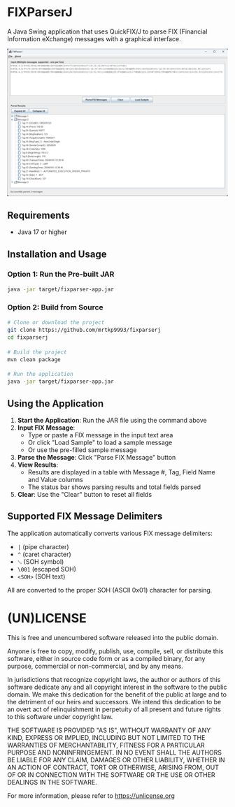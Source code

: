 # FIXParserJ

A Java Swing application that uses QuickFIX/J to parse FIX (Financial Information eXchange) messages with a graphical interface.

![](ss.png)

## Requirements

- Java 17 or higher

## Installation and Usage

### Option 1: Run the Pre-built JAR
```bash
java -jar target/fixparser-app.jar
```

### Option 2: Build from Source
```bash
# Clone or download the project
git clone https://github.com/mrtkp9993/fixparserj
cd fixparserj

# Build the project
mvn clean package

# Run the application
java -jar target/fixparser-app.jar
```

## Using the Application

1. **Start the Application**: Run the JAR file using the command above
2. **Input FIX Message**: 
   - Type or paste a FIX message in the input text area
   - Or click "Load Sample" to load a sample message
   - Or use the pre-filled sample message
3. **Parse the Message**: Click "Parse FIX Message" button
4. **View Results**: 
   - Results are displayed in a table with Message #, Tag, Field Name and Value columns
   - The status bar shows parsing results and total fields parsed
5. **Clear**: Use the "Clear" button to reset all fields

## Supported FIX Message Delimiters

The application automatically converts various FIX message delimiters:
- `|` (pipe character)
- `^` (caret character)  
- `␁` (SOH symbol)
- `\001` (escaped SOH)
- `<SOH>` (SOH text)

All are converted to the proper SOH (ASCII 0x01) character for parsing.

# (UN)LICENSE

This is free and unencumbered software released into the public domain.

Anyone is free to copy, modify, publish, use, compile, sell, or
distribute this software, either in source code form or as a compiled
binary, for any purpose, commercial or non-commercial, and by any
means.

In jurisdictions that recognize copyright laws, the author or authors
of this software dedicate any and all copyright interest in the
software to the public domain. We make this dedication for the benefit
of the public at large and to the detriment of our heirs and
successors. We intend this dedication to be an overt act of
relinquishment in perpetuity of all present and future rights to this
software under copyright law.

THE SOFTWARE IS PROVIDED "AS IS", WITHOUT WARRANTY OF ANY KIND,
EXPRESS OR IMPLIED, INCLUDING BUT NOT LIMITED TO THE WARRANTIES OF
MERCHANTABILITY, FITNESS FOR A PARTICULAR PURPOSE AND NONINFRINGEMENT.
IN NO EVENT SHALL THE AUTHORS BE LIABLE FOR ANY CLAIM, DAMAGES OR
OTHER LIABILITY, WHETHER IN AN ACTION OF CONTRACT, TORT OR OTHERWISE,
ARISING FROM, OUT OF OR IN CONNECTION WITH THE SOFTWARE OR THE USE OR
OTHER DEALINGS IN THE SOFTWARE.

For more information, please refer to <https://unlicense.org>
